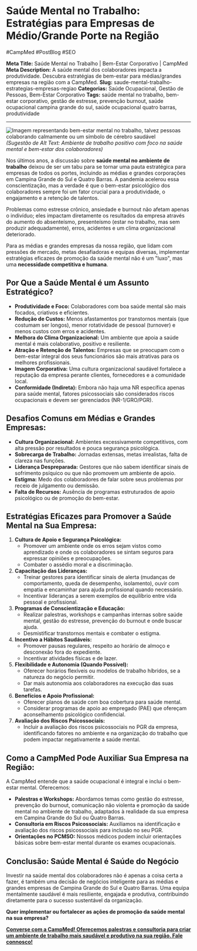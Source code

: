 # Saúde Mental no Trabalho: Estratégias para Empresas de Médio/Grande Porte na Região

#CampMed #PostBlog #SEO 

**Meta Title:** Saúde Mental no Trabalho | Bem-Estar Corporativo | CampMed
**Meta Description:** A saúde mental dos colaboradores impacta a produtividade. Descubra estratégias de bem-estar para médias/grandes empresas na região com a CampMed.
**Slug:** saude-mental-trabalho-estrategias-empresas-regiao
**Categorias:** Saúde Ocupacional, Gestão de Pessoas, Bem-Estar Corporativo
**Tags:** saúde mental no trabalho, bem-estar corporativo, gestão de estresse, prevenção burnout, saúde ocupacional campina grande do sul, saúde ocupacional quatro barras, produtividade

---

![Imagem representando bem-estar mental no trabalho, talvez pessoas colaborando calmamente ou um símbolo de cérebro saudável](placeholder_imagem_saude_mental.jpg) *(Sugestão de Alt Text: Ambiente de trabalho positivo com foco na saúde mental e bem-estar dos colaboradores)*

Nos últimos anos, a discussão sobre **saúde mental no ambiente de trabalho** deixou de ser um tabu para se tornar uma pauta estratégica para empresas de todos os portes, incluindo as médias e grandes corporações em Campina Grande do Sul e Quatro Barras. A pandemia acelerou essa conscientização, mas a verdade é que o bem-estar psicológico dos colaboradores sempre foi um fator crucial para a produtividade, o engajamento e a retenção de talentos.

Problemas como estresse crônico, ansiedade e burnout não afetam apenas o indivíduo; eles impactam diretamente os resultados da empresa através do aumento do absenteísmo, presenteísmo (estar no trabalho, mas sem produzir adequadamente), erros, acidentes e um clima organizacional deteriorado.

Para as médias e grandes empresas da nossa região, que lidam com pressões de mercado, metas desafiadoras e equipas diversas, implementar estratégias eficazes de promoção da saúde mental não é um "luxo", mas uma **necessidade competitiva e humana**.

## Por Que a Saúde Mental é um Assunto Estratégico?

*   **Produtividade e Foco:** Colaboradores com boa saúde mental são mais focados, criativos e eficientes.
*   **Redução de Custos:** Menos afastamentos por transtornos mentais (que costumam ser longos), menor rotatividade de pessoal (turnover) e menos custos com erros e acidentes.
*   **Melhora do Clima Organizacional:** Um ambiente que apoia a saúde mental é mais colaborativo, positivo e resiliente.
*   **Atração e Retenção de Talentos:** Empresas que se preocupam com o bem-estar integral dos seus funcionários são mais atrativas para os melhores profissionais.
*   **Imagem Corporativa:** Uma cultura organizacional saudável fortalece a reputação da empresa perante clientes, fornecedores e a comunidade local.
*   **Conformidade (Indireta):** Embora não haja uma NR específica apenas para saúde mental, fatores psicossociais são considerados riscos ocupacionais e devem ser gerenciados (NR-1/GRO/PGR).

## Desafios Comuns em Médias e Grandes Empresas:

*   **Cultura Organizacional:** Ambientes excessivamente competitivos, com alta pressão por resultados e pouca segurança psicológica.
*   **Sobrecarga de Trabalho:** Jornadas extensas, metas irrealistas, falta de clareza nas funções.
*   **Liderança Despreparada:** Gestores que não sabem identificar sinais de sofrimento psíquico ou que não promovem um ambiente de apoio.
*   **Estigma:** Medo dos colaboradores de falar sobre seus problemas por receio de julgamento ou demissão.
*   **Falta de Recursos:** Ausência de programas estruturados de apoio psicológico ou de promoção do bem-estar.

## Estratégias Eficazes para Promover a Saúde Mental na Sua Empresa:

1.  **Cultura de Apoio e Segurança Psicológica:**
    *   Promover um ambiente onde os erros sejam vistos como aprendizado e onde os colaboradores se sintam seguros para expressar opiniões e preocupações.
    *   Combater o assédio moral e a discriminação.
2.  **Capacitação das Lideranças:**
    *   Treinar gestores para identificar sinais de alerta (mudanças de comportamento, queda de desempenho, isolamento), ouvir com empatia e encaminhar para ajuda profissional quando necessário.
    *   Incentivar lideranças a serem exemplos de equilíbrio entre vida pessoal e profissional.
3.  **Programas de Conscientização e Educação:**
    *   Realizar palestras, workshops e campanhas internas sobre saúde mental, gestão do estresse, prevenção do burnout e onde buscar ajuda.
    *   Desmistificar transtornos mentais e combater o estigma.
4.  **Incentivo a Hábitos Saudáveis:**
    *   Promover pausas regulares, respeito ao horário de almoço e desconexão fora do expediente.
    *   Incentivar atividades físicas e de lazer.
5.  **Flexibilidade e Autonomia (Quando Possível):**
    *   Oferecer horários flexíveis ou modelos de trabalho híbridos, se a natureza do negócio permitir.
    *   Dar mais autonomia aos colaboradores na execução das suas tarefas.
6.  **Benefícios e Apoio Profissional:**
    *   Oferecer planos de saúde com boa cobertura para saúde mental.
    *   Considerar programas de apoio ao empregado (PAE) que ofereçam aconselhamento psicológico confidencial.
7.  **Avaliação dos Riscos Psicossociais:**
    *   Incluir a avaliação dos riscos psicossociais no PGR da empresa, identificando fatores no ambiente e na organização do trabalho que podem impactar negativamente a saúde mental.

## Como a CampMed Pode Auxiliar Sua Empresa na Região:

A CampMed entende que a saúde ocupacional é integral e inclui o bem-estar mental. Oferecemos:

*   **Palestras e Workshops:** Abordamos temas como gestão do estresse, prevenção do burnout, comunicação não violenta e promoção da saúde mental no ambiente de trabalho, adaptados à realidade da sua empresa em Campina Grande do Sul ou Quatro Barras.
*   **Consultoria em Riscos Psicossociais:** Auxiliamos na identificação e avaliação dos riscos psicossociais para inclusão no seu PGR.
*   **Orientações no PCMSO:** Nossos médicos podem incluir orientações básicas sobre bem-estar mental durante os exames ocupacionais.

## Conclusão: Saúde Mental é Saúde do Negócio

Investir na saúde mental dos colaboradores não é apenas a coisa certa a fazer, é também uma decisão de negócios inteligente para as médias e grandes empresas de Campina Grande do Sul e Quatro Barras. Uma equipa mentalmente saudável é mais resiliente, engajada e produtiva, contribuindo diretamente para o sucesso sustentável da organização.

**Quer implementar ou fortalecer as ações de promoção da saúde mental na sua empresa?**

[**Converse com a CampMed! Oferecemos palestras e consultoria para criar um ambiente de trabalho mais saudável e produtivo na sua região. Fale connosco!**](https://campmedocupacional.com/?page_id=233)


